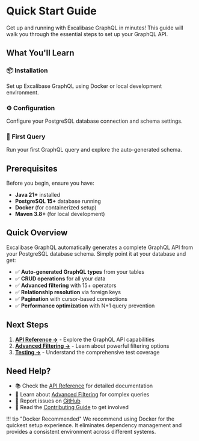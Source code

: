 # Quick Start Guide

Get up and running with Excalibase GraphQL in minutes! This guide will walk you through the essential steps to set up your GraphQL API.

## What You'll Learn

<div class="quickstart-grid">
<div class="quickstart-step">
<h3>📦 Installation</h3>
<p>Set up Excalibase GraphQL using Docker or local development environment.</p>
</div>

<div class="quickstart-step">
<h3>⚙️ Configuration</h3>
<p>Configure your PostgreSQL database connection and schema settings.</p>
</div>

<div class="quickstart-step">
<h3>🚀 First Query</h3>
<p>Run your first GraphQL query and explore the auto-generated schema.</p>
</div>
</div>

## Prerequisites

Before you begin, ensure you have:

- **Java 21+** installed
- **PostgreSQL 15+** database running
- **Docker** (for containerized setup)
- **Maven 3.8+** (for local development)

## Quick Overview

Excalibase GraphQL automatically generates a complete GraphQL API from your PostgreSQL database schema. Simply point it at your database and get:

- ✅ **Auto-generated GraphQL types** from your tables
- ✅ **CRUD operations** for all your data
- ✅ **Advanced filtering** with 15+ operators
- ✅ **Relationship resolution** via foreign keys
- ✅ **Pagination** with cursor-based connections
- ✅ **Performance optimization** with N+1 query prevention

## Next Steps

1. **[API Reference →](../api/index.md)** - Explore the GraphQL API capabilities
2. **[Advanced Filtering →](../filtering.md)** - Learn about powerful filtering options
3. **[Testing →](../testing.md)** - Understand the comprehensive test coverage

## Need Help?

- 📚 Check the [API Reference](../api/index.md) for detailed documentation
- 🔧 Learn about [Advanced Filtering](../filtering.md) for complex queries
- 🐛 Report issues on [GitHub](https://github.com/excalibase/excalibase-graphql/issues)
- 📖 Read the [Contributing Guide](../CONTRIBUTING.md) to get involved

!!! tip "Docker Recommended"
    We recommend using Docker for the quickest setup experience. It eliminates dependency management and provides a consistent environment across different systems. 